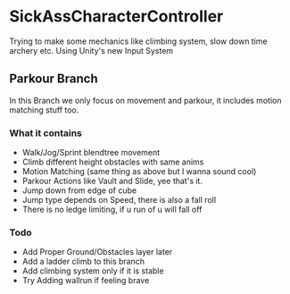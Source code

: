 # SickAssCharacterController
Trying to make some mechanics like climbing system, slow down time archery etc. 
Using Unity's new Input System

## Parkour Branch

In this Branch we only focus on movement and parkour, it includes motion matching stuff too.

### What it contains
- Walk/Jog/Sprint blendtree movement
- Climb different height obstacles with same anims
- Motion Matching (same thing as above but I wanna sound cool)
- Parkour Actions like Vault and Slide, yee that's it.
- Jump down from edge of cube
- Jump type depends on Speed, there is also a fall roll
- There is no ledge limiting, if u run of u will fall off


### Todo
- Add Proper Ground/Obstacles layer later
- Add a ladder climb to this branch
- Add climbing system only if it is stable
- Try Adding wallrun if feeling brave
